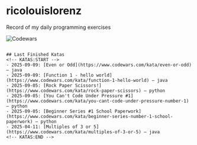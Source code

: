 # ricolouislorenz
Record of my daily programming exercises

![Codewars](https://www.codewars.com/users/ricolouislorenz/badges/large?theme=light)
``` :contentReference[oaicite:6]{index=6}

## Last Finished Katas
<!-- KATAS:START -->
- 2025-09-09: [Even or Odd](https://www.codewars.com/kata/even-or-odd) — java
- 2025-09-09: [Function 1 - hello world](https://www.codewars.com/kata/function-1-hello-world) — java
- 2025-09-05: [Rock Paper Scissors!](https://www.codewars.com/kata/rock-paper-scissors) — python
- 2025-09-05: [You Can't Code Under Pressure #1](https://www.codewars.com/kata/you-cant-code-under-pressure-number-1) — python
- 2025-09-05: [Beginner Series #1 School Paperwork](https://www.codewars.com/kata/beginner-series-number-1-school-paperwork) — python
- 2025-04-11: [Multiples of 3 or 5](https://www.codewars.com/kata/multiples-of-3-or-5) — java
<!-- KATAS:END -->

